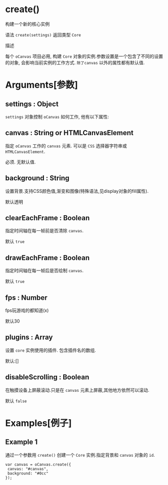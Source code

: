 # create()

构建一个新的核心实例

语法 `create(settings)` 返回类型 `Core`

描述

每个 `oCanvas` 项目必用, 构建 `Core` 对象的实例.参数设置是一个包含了不同的设置的对象, 会影响当前实例的工作方式. `除了canvas` 以外的属性都有默认值.

# Arguments[参数]

## settings : Object

`settings` 对象控制 `oCanvas` 如何工作, 他有以下属性:

## canvas : String or HTMLCanvasElement

指定 `oCanvas` 工作的 `canvas` 元素. 可以是 `CSS` 选择器字符串或 `HTMLCanvasElement`.

必须. 无默认值.

## background : String

设置背景.支持CSS颜色值,渐变和图像(特殊语法,见display对象的fill属性).

默认透明

## clearEachFrame : Boolean

指定时间轴在每一帧前是否清除 `canvas`.

默认 `true`

## drawEachFrame : Boolean

指定时间轴在每一帧后是否绘制 `canvas`.

默认 `true`

## fps : Number

fps玩游戏的都知道(x)

默认30

## plugins : Array

设置 `core` 实例使用的插件. 包含插件名的数组.

默认:[]

## disableScrolling : Boolean

在触摸设备上屏蔽滚动.只是在 `canvas` 元素上屏蔽,其他地方依然可以滚动.

默认 `false`

# Examples[例子]

## Example 1

通过一个参数用 `create()` 创建一个 `Core` 实例.指定背景和 `canvas` 对象的 `id`.

```
var canvas = oCanvas.create({
 canvas: "#canvas",
 background: "#0cc"
});
```
